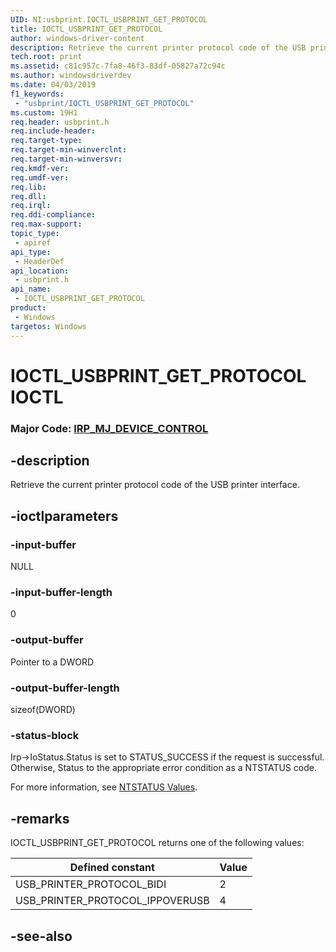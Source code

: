 ```yaml
---
UID: NI:usbprint.IOCTL_USBPRINT_GET_PROTOCOL
title: IOCTL_USBPRINT_GET_PROTOCOL
author: windows-driver-content
description: Retrieve the current printer protocol code of the USB printer interface.
tech.root: print
ms.assetid: c81c957c-7fa8-46f3-83df-05827a72c94c
ms.author: windowsdriverdev
ms.date: 04/03/2019
f1_keywords:
 - "usbprint/IOCTL_USBPRINT_GET_PROTOCOL"
ms.custom: 19H1 
req.header: usbprint.h
req.include-header:
req.target-type:
req.target-min-winverclnt:
req.target-min-winversvr:
req.kmdf-ver:
req.umdf-ver:
req.lib:
req.dll:
req.irql: 
req.ddi-compliance:
req.max-support:
topic_type: 
 - apiref
api_type: 
 - HeaderDef
api_location: 
 - usbprint.h
api_name: 
 - IOCTL_USBPRINT_GET_PROTOCOL
product: 
 - Windows
targetos: Windows
---
```


# IOCTL_USBPRINT_GET_PROTOCOL IOCTL

### Major Code:  [IRP_MJ_DEVICE_CONTROL](https://docs.microsoft.com/windows-hardware/drivers/kernel/irp-mj-device-control)

## -description

Retrieve the current printer protocol code of the USB printer interface.

## -ioctlparameters

### -input-buffer

NULL

### -input-buffer-length

0

### -output-buffer

Pointer to a DWORD

### -output-buffer-length

sizeof(DWORD)

### -status-block

Irp->IoStatus.Status is set to STATUS_SUCCESS if the request is successful.
Otherwise, Status to the appropriate error condition as a NTSTATUS code.

For more information, see [NTSTATUS Values](https://docs.microsoft.com/windows-hardware/drivers/kernel/ntstatus-values).

## -remarks

IOCTL_USBPRINT_GET_PROTOCOL returns one of the following values:

| Defined constant | Value |
| --- | --- |
| USB_PRINTER_PROTOCOL_BIDI | 2 |
| USB_PRINTER_PROTOCOL_IPPOVERUSB | 4 |

## -see-also

